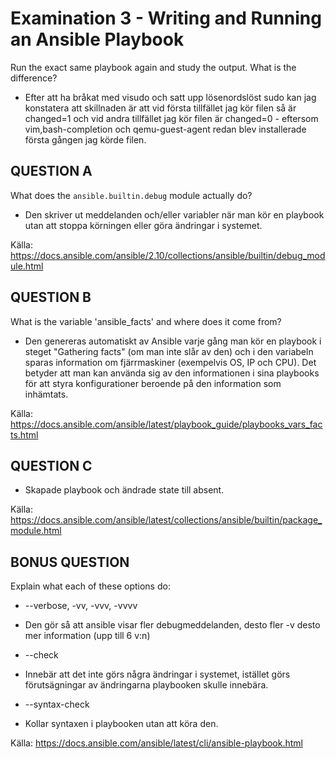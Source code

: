 # Examination 3 - Writing and Running an Ansible Playbook

Run the exact same playbook again and study the output. What is the difference?

- Efter att ha bråkat med visudo och satt upp lösenordslöst sudo kan jag konstatera att skillnaden är att vid första tillfället jag kör filen så är changed=1 och vid andra tillfället jag kör filen är changed=0 - eftersom vim,bash-completion och qemu-guest-agent redan blev installerade första gången jag körde filen.

## QUESTION A

What does the `ansible.builtin.debug` module actually do?

- Den skriver ut meddelanden och/eller variabler när man kör en playbook utan att stoppa körningen eller göra ändringar i systemet.

Källa:
https://docs.ansible.com/ansible/2.10/collections/ansible/builtin/debug_module.html

## QUESTION B

What is the variable 'ansible_facts' and where does it come from?

- Den genereras automatiskt av Ansible varje gång man kör en playbook i steget "Gathering facts" (om man inte slår av den) och i den variabeln sparas information om fjärrmaskiner (exempelvis OS, IP och CPU). Det betyder att man kan använda sig av den informationen i sina playbooks för att styra konfigurationer beroende på den information som inhämtats.

Källa:
https://docs.ansible.com/ansible/latest/playbook_guide/playbooks_vars_facts.html


## QUESTION C

- Skapade playbook och ändrade state till absent.

Källa:
https://docs.ansible.com/ansible/latest/collections/ansible/builtin/package_module.html

## BONUS QUESTION


Explain what each of these options do:

* --verbose, -vv, -vvv, -vvvv
- Den gör så att ansible visar fler debugmeddelanden, desto fler -v desto mer information (upp till 6 v:n)

* --check
- Innebär att det inte görs några ändringar i systemet, istället görs förutsägningar av ändringarna playbooken skulle innebära.

* --syntax-check
- Kollar syntaxen i playbooken utan att köra den.

Källa:
https://docs.ansible.com/ansible/latest/cli/ansible-playbook.html

